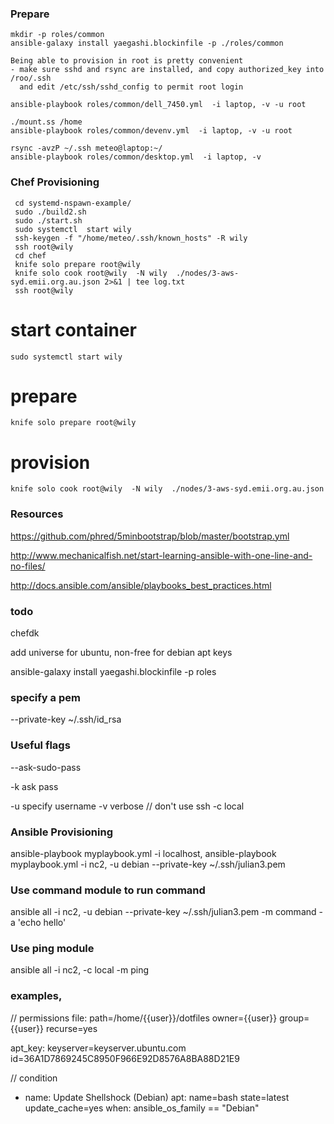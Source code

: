 

### Prepare
```
mkdir -p roles/common
ansible-galaxy install yaegashi.blockinfile -p ./roles/common

Being able to provision in root is pretty convenient
- make sure sshd and rsync are installed, and copy authorized_key into /roo/.ssh 
  and edit /etc/ssh/sshd_config to permit root login

ansible-playbook roles/common/dell_7450.yml  -i laptop, -v -u root

./mount.ss /home
ansible-playbook roles/common/devenv.yml  -i laptop, -v -u root 

rsync -avzP ~/.ssh meteo@laptop:~/
ansible-playbook roles/common/desktop.yml  -i laptop, -v
```


### Chef Provisioning
```
 cd systemd-nspawn-example/
 sudo ./build2.sh 
 sudo ./start.sh 
 sudo systemctl  start wily 
 ssh-keygen -f "/home/meteo/.ssh/known_hosts" -R wily
 ssh root@wily
 cd chef
 knife solo prepare root@wily
 knife solo cook root@wily  -N wily  ./nodes/3-aws-syd.emii.org.au.json 2>&1 | tee log.txt
 ssh root@wily
```

# start container
```
sudo systemctl start wily
```

# prepare
```
knife solo prepare root@wily
```

# provision
```
knife solo cook root@wily  -N wily  ./nodes/3-aws-syd.emii.org.au.json
```




### Resources
https://github.com/phred/5minbootstrap/blob/master/bootstrap.yml

http://www.mechanicalfish.net/start-learning-ansible-with-one-line-and-no-files/

http://docs.ansible.com/ansible/playbooks_best_practices.html

### todo

chefdk

add universe for ubuntu, non-free for debian 
apt keys

ansible-galaxy install yaegashi.blockinfile -p roles


### specify a pem
--private-key ~/.ssh/id_rsa


### Useful flags
--ask-sudo-pass

-k ask pass

-u specify username 
-v verbose
// don't use ssh
-c local


### Ansible Provisioning

ansible-playbook myplaybook.yml -i localhost,
ansible-playbook myplaybook.yml -i nc2, -u debian --private-key ~/.ssh/julian3.pem

### Use command module to run command 
ansible all -i nc2, -u debian --private-key ~/.ssh/julian3.pem -m command -a 'echo hello'


### Use ping module
ansible all -i nc2, -c local -m ping


### examples,

  // permissions
  file: path=/home/{{user}}/dotfiles owner={{user}} group={{user}} recurse=yes

  apt_key: keyserver=keyserver.ubuntu.com id=36A1D7869245C8950F966E92D8576A8BA88D21E9

  // condition 
  - name: Update Shellshock (Debian)
  apt: name=bash
    state=latest
    update_cache=yes
  when: ansible_os_family == "Debian"




